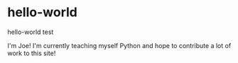 # hello-world
hello-world test

I'm Joe! I'm currently teaching myself Python and hope to contribute a lot of work to this site!
